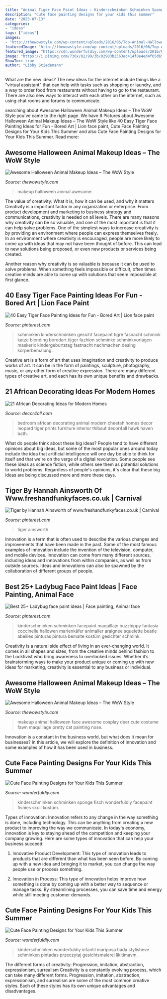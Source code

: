 ```yaml
---
title: "Animal Tiger Face Paint Ideas : Kinderschminken Schminken Sponge Fisch Wonderfuldiy Facepaint Fishies Skull Kostüm"
description: "Cute face painting designs for your kids this summer"
date: "2023-07-13"
categories:
- "ideas"
tags: ["ideas"]
images:
- "http://thewowstyle.com/wp-content/uploads/2016/06/Top-Animal-Halloween-Makeup.jpg"
featuredImage: "http://thewowstyle.com/wp-content/uploads/2016/06/Top-Animal-Halloween-Makeup.jpg"
featured_image: "https://cdn.wonderfuldiy.com/wp-content/uploads/2016/06/Simple-side-butterfly.jpg"
image: "https://i.pinimg.com/736x/02/90/3b/02903b2563ec414f8e4ed4f05d65402a--fresh-tigers.jpg"
ShowToc: true
author: "Libby Stiedemann"
---
```



What are the new ideas?
The new ideas for the internet include things like a "virtual assistant" that can help with tasks such as shopping or laundry, and a way to order food from restaurants without having to go to the restaurant. There are also new ways to interact with each other on the internet, such as using chat rooms and forums to communicate.

	

		
searching about Awesome Halloween Animal Makeup Ideas – The WoW Style you've came to the right page. We have 8 Pictures about Awesome Halloween Animal Makeup Ideas – The WoW Style like 40 Easy Tiger Face Painting Ideas for Fun - Bored Art | Lion face paint, Cute Face Painting Designs for Your Kids This Summer and also Cute Face Painting Designs for Your Kids This Summer. Read more:
		
    
## Awesome Halloween Animal Makeup Ideas – The WoW Style

<img loading=lazy src="http://thewowstyle.com/wp-content/uploads/2016/06/Creative-Animal-Halloween-Makeup.jpg" onerror="this.onerror=null;this.src='https://tse3.mm.bing.net/th?id=OIP.N1WTnNBKUeZ-oubTYwLd2wHaLH&amp;pid=15.1';" alt="Awesome Halloween Animal Makeup Ideas – The WoW Style">

_Source: thewowstyle.com_

>makeup halloween animal awesome. 

	

The value of creativity: What it is, how it can be used, and why it matters
Creativity is a important factor in any organization or enterprise. From product development and marketing to business strategy and communications, creativity is needed on all levels. There are many reasons why creativity can be so valuable, and one of the most important is that it can help solve problems.
One of the simplest ways to increase creativity is by providing an environment where people can express themselves freely. In an environment where creativity is encouraged, people are more likely to come up with ideas that may not have been thought of before. This can lead to new solutions being proposed, or even new products or services being created.

Another reason why creativity is so valuable is because it can be used to solve problems. When something feels impossible or difficult, often times creative minds are able to come up with solutions that seem impossible at first glance.

    
## 40 Easy Tiger Face Painting Ideas For Fun - Bored Art | Lion Face Paint

<img loading=lazy src="https://i.pinimg.com/736x/44/81/f7/4481f7f38133520e586db9f78eb987fd.jpg" onerror="this.onerror=null;this.src='https://tse1.mm.bing.net/th?id=OIP.fM3JnyddqJn4V8MDox_OIQHaLH&amp;pid=15.1';" alt="40 Easy Tiger Face Painting Ideas for Fun - Bored Art | Lion face paint">

_Source: pinterest.com_

>schminken kinderschminken gesicht facepaint tigre fasnacht schmink katze blending boredart tijger fazhion schminke schminkvorlagen maskerix kindergeburtstag fastnacht nachmachen desing körperbemalung. 

	

Creative art is a form of art that uses imagination and creativity to produce works of art. It can be in the form of paintings, sculpture, photography, music, or any other form of creative expression. There are many different types of creative art, and each has its own unique benefits and drawbacks.

    
## 21 African Decorating Ideas For Modern Homes

<img loading=lazy src="http://www.decor4all.com/wp-content/uploads/2014/08/african-decorating-ideas-tribal-art-room-furniture-19.jpg" onerror="this.onerror=null;this.src='https://tse1.mm.bing.net/th?id=OIP.V-5qYCpaP7Rul9Nai0zF1QHaIV&amp;pid=15.1';" alt="21 African Decorating Ideas for Modern Homes">

_Source: decor4all.com_

>bedroom african decorating animal modern cheetah homes decor leopard tiger prints furniture interior thibaut decor4all hawk haven bath. 

	

What do people think about these big ideas?
People tend to have different opinions about big ideas, but some of the most popular ones around today include the idea that artificial intelligence will one day be able to think for itself and that we're on the verge of a digital revolution. Some people see these ideas as science fiction, while others see them as potential solutions to world problems. Regardless of people's opinions, it's clear that these big ideas are being discussed more and more these days.

    
## Tiger By Hannah Ainsworth Of Www.freshandfunkyfaces.co.uk | Carnival

<img loading=lazy src="https://i.pinimg.com/736x/02/90/3b/02903b2563ec414f8e4ed4f05d65402a--fresh-tigers.jpg" onerror="this.onerror=null;this.src='https://tse4.mm.bing.net/th?id=OIP.W10FqlDJPtH9lFQYlHCo_QHaJ3&amp;pid=15.1';" alt="Tiger by Hannah Ainsworth of www.freshandfunkyfaces.co.uk | Carnival">

_Source: pinterest.com_

>tiger ainsworth. 

	

Innovation is a term that is often used to describe the various changes and improvements that have been made in the past. Some of the most famous examples of innovation include the invention of the television, computer, and mobile devices. Innovation can come from many different sources, including ideas and innovations from within companies, as well as from outside sources. Ideas and innovations can also be spawned by the collaboration of different groups of people.

    
## Best 25+ Ladybug Face Paint Ideas | Face Painting, Animal Face

<img loading=lazy src="https://i.pinimg.com/736x/df/66/bd/df66bdc83ac4cfe3a81eca5e3ba36289.jpg" onerror="this.onerror=null;this.src='https://tse3.mm.bing.net/th?id=OIP.uGd7GPVd7c36UhrhUXb83QAAAA&amp;pid=15.1';" alt="Best 25+ Ladybug face paint ideas | Face painting, Animal face">

_Source: pinterest.com_

>kinderschminken schminken facepaint maquillaje buzzhippy fantasía coccinelle hallowen marienkäfer animalier araignée squelette beatle abeilles pinturas pintura bemalte kostüm gesichter schmink. 

	

Creativity is a natural side effect of living in an ever-changing world. It comes in all shapes and sizes, from the creative minds behind fashion to the Locktivist who bring awareness to overlooked issues. Whether it’s brainstorming ways to make your product unique or coming up with new ideas for marketing, creativity is essential to any business or individual.

    
## Awesome Halloween Animal Makeup Ideas – The WoW Style

<img loading=lazy src="http://thewowstyle.com/wp-content/uploads/2016/06/Top-Animal-Halloween-Makeup.jpg" onerror="this.onerror=null;this.src='https://tse3.mm.bing.net/th?id=OIP.cDmJsC9zEFoKKVm5OPQkJgHaJ3&amp;pid=15.1';" alt="Awesome Halloween Animal Makeup Ideas – The WoW Style">

_Source: thewowstyle.com_

>makeup animal halloween face awesome cosplay deer cute costume fawn maquillage pretty cat painting nose. 

	

Innovation is a constant in the business world, but what does it mean for businesses? In this article, we will explore the definition of innovation and some examples of how it has been used in business.

    
## Cute Face Painting Designs For Your Kids This Summer

<img loading=lazy src="https://cdn.wonderfuldiy.com/wp-content/uploads/2016/06/Little-fishies.jpg" onerror="this.onerror=null;this.src='https://tse2.mm.bing.net/th?id=OIP.NKrrbcZalw4M5gUTXnUmMgHaJ4&amp;pid=15.1';" alt="Cute Face Painting Designs for Your Kids This Summer">

_Source: wonderfuldiy.com_

>kinderschminken schminken sponge fisch wonderfuldiy facepaint fishies skull kostüm. 

	

Types of innovation:
Innovation refers to any change in the way something is done, including technology. This can be anything from creating a new product to improving the way we communicate. In today's economy, innovation is key to staying ahead of the competition and keeping your company growing. Here are some types of innovation that can help your business succeed:
1. Innovative Product Development: This type of innovation leads to products that are different than what has been seen before. By coming up with a new idea and bringing it to market, you can change the way people use or process something.

2. Innovation in Process: This type of innovation helps improve how something is done by coming up with a better way to sequence or manage tasks. By streamlining processes, you can save time and energy while still meeting customer demands.


    
## Cute Face Painting Designs For Your Kids This Summer

<img loading=lazy src="https://cdn.wonderfuldiy.com/wp-content/uploads/2016/06/Simple-side-butterfly.jpg" onerror="this.onerror=null;this.src='https://tse2.mm.bing.net/th?id=OIP.U5JTvHKeloW78nkno5IirgHaLI&amp;pid=15.1';" alt="Cute Face Painting Designs for Your Kids This Summer">

_Source: wonderfuldiy.com_

>kinderschminken wonderfuldiy infantil mariposa hada stylisheve schminken pintadas przeczytaj gesichtsmalerei likitimavm. 

	

The different forms of creativity: Progression, imitation, abstraction, expressionism, surrealism
Creativity is a constantly evolving process, which can take many different forms. Progression, imitation, abstraction, expressionism, and surrealism are some of the most common creative styles. Each of these styles has its own unique advantages and disadvantages.

